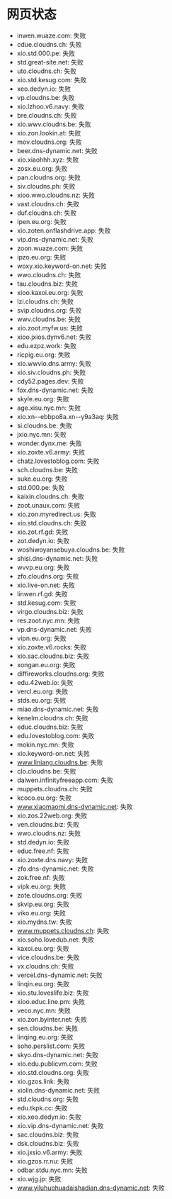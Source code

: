 # 网页状态
- inwen.wuaze.com: 失败
- cdue.cloudns.ch: 失败
- xio.std.000.pe: 失败
- std.great-site.net: 失败
- uto.cloudns.ch: 失败
- xio.std.kesug.com: 失败
- xeo.dedyn.io: 失败
- vp.cloudns.be: 失败
- xio.lzhoo.v6.navy: 失败
- bre.cloudns.ch: 失败
- xio.wwv.cloudns.be: 失败
- xio.zon.lookin.at: 失败
- mov.cloudns.org: 失败
- beer.dns-dynamic.net: 失败
- xio.xiaohhh.xyz: 失败
- zosx.eu.org: 失败
- pan.cloudns.org: 失败
- siv.cloudns.ph: 失败
- xioo.wwo.cloudns.nz: 失败
- vast.cloudns.ch: 失败
- duf.cloudns.ch: 失败
- ipen.eu.org: 失败
- xio.zoten.onflashdrive.app: 失败
- vip.dns-dynamic.net: 失败
- zoon.wuaze.com: 失败
- ipzo.eu.org: 失败
- woxy.xio.keyword-on.net: 失败
- wwo.cloudns.ch: 失败
- tau.cloudns.biz: 失败
- xioo.kaxoi.eu.org: 失败
- lzi.cloudns.ch: 失败
- svip.cloudns.org: 失败
- wwv.cloudns.be: 失败
- xio.zoot.myfw.us: 失败
- xioo.jxios.dynv6.net: 失败
- edu.ezpz.work: 失败
- ricpig.eu.org: 失败
- xio.wwvio.dns.army: 失败
- xio.siv.cloudns.ph: 失败
- cdy52.pages.dev: 失败
- fox.dns-dynamic.net: 失败
- skyle.eu.org: 失败
- age.xisu.nyc.mn: 失败
- xio.xn--ebbpo8a.xn--y9a3aq: 失败
- si.cloudns.be: 失败
- jxio.nyc.mn: 失败
- wonder.dynx.me: 失败
- xio.zoxte.v6.army: 失败
- chatz.lovestoblog.com: 失败
- sch.cloudns.be: 失败
- suke.eu.org: 失败
- std.000.pe: 失败
- kaixin.cloudns.ch: 失败
- zoot.unaux.com: 失败
- xio.zon.myredirect.us: 失败
- xio.std.cloudns.ch: 失败
- xio.zot.rf.gd: 失败
- zot.dedyn.io: 失败
- woshiwoyansebuya.cloudns.be: 失败
- shisi.dns-dynamic.net: 失败
- wvvp.eu.org: 失败
- zfo.cloudns.org: 失败
- xio.live-on.net: 失败
- linwen.rf.gd: 失败
- std.kesug.com: 失败
- virgo.cloudns.biz: 失败
- res.zoot.nyc.mn: 失败
- vp.dns-dynamic.net: 失败
- vipn.eu.org: 失败
- xio.zoxte.v6.rocks: 失败
- xio.sac.cloudns.biz: 失败
- xongan.eu.org: 失败
- diffireworks.cloudns.org: 失败
- edu.42web.io: 失败
- vercl.eu.org: 失败
- stds.eu.org: 失败
- miao.dns-dynamic.net: 失败
- kenelm.cloudns.ch: 失败
- educ.cloudns.biz: 失败
- edu.lovestoblog.com: 失败
- mokin.nyc.mn: 失败
- xio.keyword-on.net: 失败
- www.liniang.cloudns.be: 失败
- clo.cloudns.be: 失败
- daiwen.infinityfreeapp.com: 失败
- muppets.cloudns.ch: 失败
- kcoco.eu.org: 失败
- www.xiaomaomi.dns-dynamic.net: 失败
- xio.zos.22web.org: 失败
- ven.cloudns.biz: 失败
- wwo.cloudns.nz: 失败
- std.dedyn.io: 失败
- educ.free.nf: 失败
- xio.zoxte.dns.navy: 失败
- zfo.dns-dynamic.net: 失败
- zok.free.nf: 失败
- vipk.eu.org: 失败
- zote.cloudns.org: 失败
- skvip.eu.org: 失败
- viko.eu.org: 失败
- xio.mydns.tw: 失败
- www.muppets.cloudns.ch: 失败
- xio.soho.lovedub.net: 失败
- kaxoi.eu.org: 失败
- vice.cloudns.be: 失败
- vx.cloudns.ch: 失败
- vercel.dns-dynamic.net: 失败
- linqin.eu.org: 失败
- xio.stu.loveslife.biz: 失败
- xioo.educ.line.pm: 失败
- veco.nyc.mn: 失败
- xio.zon.byinter.net: 失败
- sen.cloudns.be: 失败
- linqing.eu.org: 失败
- soho.perslist.com: 失败
- skyo.dns-dynamic.net: 失败
- xio.edu.publicvm.com: 失败
- xio.std.cloudns.org: 失败
- xio.gzos.link: 失败
- xiolin.dns-dynamic.net: 失败
- std.cloudns.org: 失败
- edu.tkpk.cc: 失败
- xio.xeo.dedyn.io: 失败
- xio.vip.dns-dynamic.net: 失败
- sac.cloudns.biz: 失败
- dsk.cloudns.biz: 失败
- xio.jxsio.v6.army: 失败
- xio.gzos.rr.nu: 失败
- odbar.stdu.nyc.mn: 失败
- xio.wjg.jp: 失败
- www.yiluhuohuadaishadian.dns-dynamic.net: 失败
